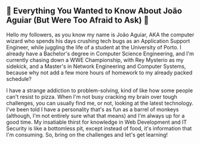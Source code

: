 ##  🤌 Everything You Wanted to Know About João Aguiar (But Were Too Afraid to Ask) 🤌

Hello my followers, as you know my name is João Aguiar, AKA the computer wizard who spends his days crushing tech bugs as an Application Support Engineer, while juggling the life of a student at the University of Porto. I already have a Bachelor's degree in Computer Science Engineering, and I'm currently chasing down a WWE Championship, with Rey Mysterio as my sidekick, and a Master's in Network Engineering and Computer Systems, because why not add a few more hours of homework to my already packed schedule? 

I have a strange addiction to problem-solving, kind of like how some people can't resist to pizza. When I'm not busy cracking my brain over tough challenges, you can usually find me, or not, looking at the latest technology. I've been told I have a personality that's as fun as a barrel of monkeys (although, I'm not entirely sure what that means) and I'm always up for a good time. My insatiable thirst for knowledge in Web Development and IT Security is like a bottomless pit, except instead of food, it's information that I'm consuming. So, bring on the challenges and let's get learning!

<!--
**JoaoAguiar/JoaoAguiar** is a ✨ _special_ ✨ repository because its `README.md` (this file) appears on your GitHub profile.

Here are some ideas to get you started:

- 🔭 I’m currently working on ...
- 🌱 I’m currently learning ...
- 👯 I’m looking to collaborate on ...
- 🤔 I’m looking for help with ...
- 💬 Ask me about ...
- 📫 How to reach me: ...
- 😄 Pronouns: ...
- ⚡ Fun fact: ...
-->
